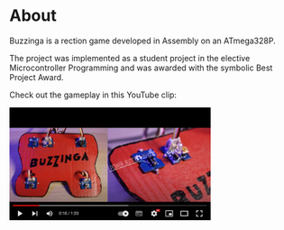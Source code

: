 # About
Buzzinga is a rection game developed in Assembly on an ATmega328P.

The project was implemented as a student project in the elective Microcontroller Programming and was awarded with the symbolic Best Project Award.

Check out the gameplay in this YouTube clip:

<a href="https://youtu.be/HakzDAy7i7c">
   <img alt="Qries" src="documentation/buzzinga_youtube_thumbnail.jpg"
   height="200">
</a>

